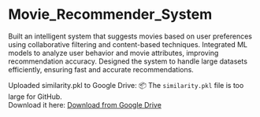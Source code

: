 # Movie_Recommender_System
 Built an intelligent system that suggests movies based on user preferences using collaborative filtering and content-based techniques.
 Integrated ML models to analyze user behavior and movie attributes, improving recommendation accuracy.
  Designed the system to handle large datasets efficiently, ensuring fast and accurate recommendations.

Uploaded similarity.pkl to Google Drive:
📦 The `similarity.pkl` file is too large for GitHub.  
Download it here: [Download from Google Drive](https://drive.google.com/file/d/1UMuu2HIraemXvFCQMb9YNQLyULupQCi9/view?usp=drive_link)
